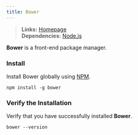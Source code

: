 ```yaml
---
title: Bower
---
```


> **Links:** [Homepage](http://bower.io/)  
> **Dependencies:** [Node.js](/nodejs/)

**Bower** is a front-end package manager.


### Install

Install Bower globally using [NPM](https://npmjs.org/).

	npm install -g bower


### Verify the Installation

Verify that you have successfully installed **Bower**.

	bower --version
